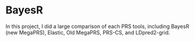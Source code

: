 # BayesR
In this project, I did a large comparison of each PRS tools, including BayesR (new MegaPRS), Elastic, Old MegaPRS, PRS-CS, and LDpred2-grid.
